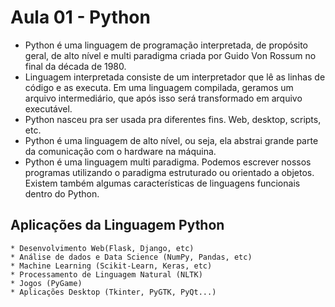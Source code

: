 
# Aula 01 - Python

 * Python é uma linguagem de programação interpretada, de propósito geral, de alto nível e multi paradigma criada por Guido Von Rossum
no final da década de 1980.
 * Linguagem interpretada consiste de um interpretador que lê as linhas de código e as executa. Em uma linguagem compilada,
geramos um arquivo intermediário, que após isso será transformado em arquivo executável.
 * Python nasceu pra ser usada pra diferentes fins. Web, desktop, scripts, etc.
 * Python é uma linguagem de alto nível, ou seja, ela abstrai grande parte da comunicação com o hardware na máquina.
 * Python é uma linguagem multi paradigma. Podemos escrever nossos programas utilizando o paradigma estruturado ou
orientado a objetos. Existem também algumas características de linguagens funcionais dentro do Python.

## Aplicações da Linguagem Python
    * Desenvolvimento Web(Flask, Django, etc)
    * Análise de dados e Data Science (NumPy, Pandas, etc)
    * Machine Learning (Scikit-Learn, Keras, etc)
    * Processamento de Linguagem Natural (NLTK)
    * Jogos (PyGame)
    * Aplicações Desktop (Tkinter, PyGTK, PyQt...)
